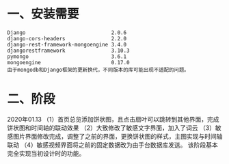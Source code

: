 # 一、安装需要
	Django                            2.0.6
	django-cors-headers               2.2.0
	django-rest-framework-mongoengine 3.4.0
	djangorestframework               3.10.3
	pymongo                           3.6.1
	mongoengine                       0.17.0
	由于mongodb和Django框架的更新换代，不同版本的库可能出现不适配的问题。
# 二、阶段
2020年01.13
	（1）首页总览添加饼状图，且点击扇叶可以跳转到其他界面，完成饼状图和时间轴的联动效果
	（2）大致修改了敏感文字界面，加入了词云
	（3）敏感图片界面修改完成，调整了之前的界面，更换饼状图的样式，主图实现与时间轴联动
	（4）敏感视频界面将之前的固定数据改为由手台数据库发送。
	该阶段基本完全实现当初设计时的功能。
